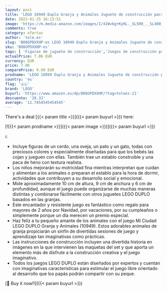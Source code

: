 ```yaml
---
layout: post
title: 'LEGO 10949 Duplo Granja y Animales Juguete de construcción para Niños de a Partir de 2 años  Mini Figuras de Pato  Cerdo  Oveja y Gato'
date: 2022-01-25 16:13:51
image: 'https://m.media-amazon.com/images/I/41Wvbg+KyKL._SL500_._SL400_.jpg'
comments: true
category: ofertas
author: 'tole.es'
slug: 'B08GPDXXHP-es LEGO 10949 Duplo Granja y Animales Juguete de construcción...'
sku: 'B08GPDXXHP-es'
tags: [ 'Figuras de juguete de construcción','Juegos de construcción para niños','Juguetes','Juguetes y juegos','Sets de construcción','lego', ]
actualPrice: 7.06 EUR
currency: EUR
price: 7.06
comparePrice: 9.99 EUR
prodname: 'LEGO 10949 Duplo Granja y Animales Juguete de construcción para Niños de a Partir de 2 años  Mini Figuras de Pato  Cerdo  Oveja y Gato'
country: 'es'
flag: '🇪🇸'
brand: 'LEGO'
buyurl: 'https://www.amazon.es/dp/B08GPDXXHP/?tag=tolees-21'
descuento: '29.33'
average: '11.7454545454545'
---
```


There's a deal [{{< param title >}}]({{< param buyurl >}})  here:

[![{{< param prodname >}}]({{< param image >}})]({{< param buyurl >}})

ℹ️:

- Incluye figuras de un cerdo, una oveja, un pato y un gato, todas con preciosos colores y especialmente diseñadas para que los bebés las cojan y jueguen con ellas. También trae un establo construible y una paca de heno con textura realista.
- Los niños mejorarán su motricidad fina mientras interpretan que cuidan y alimentan a los animales o preparan el establo para la hora de dormir, actividades que contribuyen a su desarrollo social y emocional.
- Mide aproximadamente 10 cm de altura, 9 cm de anchura y 6 cm de profundidad, aunque el juego puede organizarse de muchas maneras distintas y combinarse fácilmente con otros juguetes LEGO DUPLO basados en las granjas.
- Este encantador y resistente juego es fantástico como regalo para mayores de 2 años por Navidad, por vacaciones, por su cumpleaños o simplemente porque un día merecen un premio especial.
- Haz feliz a tu pequeño amante de los animales con el juego Mi Ciudad LEGO DUPLO Granja y Animales (10949). Estos adorables animales de granja propiciarán un sinfín de divertidas sesiones de juego y aprendizaje tan imaginativas como prácticas.
- Las instrucciones de construcción incluyen una divertida historia en imágenes en la que intervienen las maquetas del set y que aporta un elemento más de disfrute a la construcción creativa y el juego imaginativo.
- Todos los juegos LEGO DUPLO están diseñados por expertos y cuentan con imaginativas características para estimular el juego libre orientado al desarrollo que los papás podrán compartir con su peque.

[🛒 Buy it now!!]({{< param buyurl >}})
